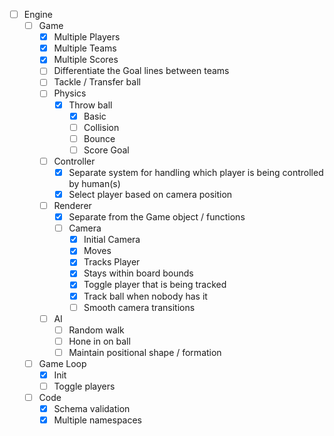 - [ ] Engine
  - [ ] Game
    - [x] Multiple Players
    - [x] Multiple Teams
    - [x] Multiple Scores
    - [ ] Differentiate the Goal lines between teams
    - [ ] Tackle / Transfer ball
    - [ ] Physics
      - [x] Throw ball
        - [x] Basic
        - [ ] Collision
        - [ ] Bounce
        - [ ] Score Goal
    - [ ] Controller
      - [x] Separate system for handling which player is being controlled by human(s)
      - [x] Select player based on camera position
    - [ ] Renderer
      - [x] Separate from the Game object / functions
      - [ ] Camera
        - [x] Initial Camera
        - [x] Moves
        - [x] Tracks Player
        - [x] Stays within board bounds
        - [x] Toggle player that is being tracked
        - [x] Track ball when nobody has it
        - [ ] Smooth camera transitions
    - [ ] AI
      - [ ] Random walk
      - [ ] Hone in on ball
      - [ ] Maintain positional shape / formation
  - [ ] Game Loop
    - [x] Init
    - [ ] Toggle players
  - [ ] Code
    - [x] Schema validation
    - [x] Multiple namespaces
